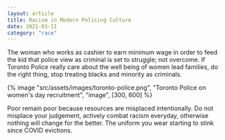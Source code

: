 ```yaml
---
layout: article
title: Racism in Modern Policing Culture
date: 2021-03-11
category: "race"
---
```


The woman who works as cashier to earn minimum wage in order to feed the kid that police view as criminal is set to struggle; not overcome. If Toronto Police really care about the well being of women lead families, do the right thing, stop treating blacks and minority as criminals.

<!-- excerpt -->

{% image "src/assets/images/toronto-police.png", "Toronto Police on women's day recruitment", "image", [300, 600] %}

Poor remain poor because resources are misplaced intentionally. Do not misplace your judgement, actively combat racism everyday, otherwise nothing will change for the better. The uniform you wear starting to stink since COVID evictions.
